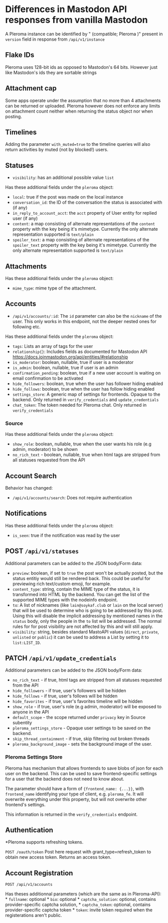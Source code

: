 # Differences in Mastodon API responses from vanilla Mastodon

A Pleroma instance can be identified by "<Mastodon version> (compatible; Pleroma <version>)" present in `version` field in response from `/api/v1/instance`

## Flake IDs

Pleroma uses 128-bit ids as opposed to Mastodon's 64 bits. However just like Mastodon's ids they are sortable strings

## Attachment cap

Some apps operate under the assumption that no more than 4 attachments can be returned or uploaded. Pleroma however does not enforce any limits on attachment count neither when returning the status object nor when posting.

## Timelines

Adding the parameter `with_muted=true` to the timeline queries will also return activities by muted (not by blocked!) users.

## Statuses

- `visibility`: has an additional possible value `list`

Has these additional fields under the `pleroma` object:

- `local`: true if the post was made on the local instance
- `conversation_id`: the ID of the conversation the status is associated with (if any)
- `in_reply_to_account_acct`: the `acct` property of User entity for replied user (if any)
- `content`: a map consisting of alternate representations of the `content` property with the key being it's mimetype. Currently the only alternate representation supported is `text/plain`
- `spoiler_text`: a map consisting of alternate representations of the `spoiler_text` property with the key being it's mimetype. Currently the only alternate representation supported is `text/plain`

## Attachments

Has these additional fields under the `pleroma` object:

- `mime_type`: mime type of the attachment.

## Accounts

- `/api/v1/accounts/:id`: The `id` parameter can also be the `nickname` of the user. This only works in this endpoint, not the deeper nested ones for following etc.

Has these additional fields under the `pleroma` object:

- `tags`: Lists an array of tags for the user
- `relationship{}`: Includes fields as documented for Mastodon API https://docs.joinmastodon.org/api/entities/#relationship
- `is_moderator`: boolean, nullable,  true if user is a moderator
- `is_admin`: boolean, nullable, true if user is an admin
- `confirmation_pending`: boolean, true if a new user account is waiting on email confirmation to be activated
- `hide_followers`: boolean, true when the user has follower hiding enabled
- `hide_follows`: boolean, true when the user has follow hiding enabled
- `settings_store`: A generic map of settings for frontends. Opaque to the backend. Only returned in `verify_credentials` and `update_credentials`
- `chat_token`: The token needed for Pleroma chat. Only returned in `verify_credentials`

### Source

Has these additional fields under the `pleroma` object:

- `show_role`: boolean, nullable, true when the user wants his role (e.g admin, moderator) to be shown
- `no_rich_text` - boolean, nullable, true when html tags are stripped from all statuses requested from the API

## Account Search

Behavior has changed:

- `/api/v1/accounts/search`: Does not require authentication

## Notifications

Has these additional fields under the `pleroma` object:

- `is_seen`: true if the notification was read by the user

## POST `/api/v1/statuses`

Additional parameters can be added to the JSON body/Form data:

- `preview`: boolean, if set to `true` the post won't be actually posted, but the status entitiy would still be rendered back. This could be useful for previewing rich text/custom emoji, for example.
- `content_type`: string, contain the MIME type of the status, it is transformed into HTML by the backend. You can get the list of the supported MIME types with the nodeinfo endpoint.
- `to`: A list of nicknames (like `lain@soykaf.club` or `lain` on the local server) that will be used to determine who is going to be addressed by this post. Using this will disable the implicit addressing by mentioned names in the `status` body, only the people in the `to` list will be addressed. The normal rules for for post visibility are not affected by this and will still apply.
- `visibility`: string, besides standard MastoAPI values (`direct`, `private`, `unlisted` or `public`) it can be used to address a List by setting it to `list:LIST_ID`.

## PATCH `/api/v1/update_credentials`

Additional parameters can be added to the JSON body/Form data:

- `no_rich_text` - if true, html tags are stripped from all statuses requested from the API
- `hide_followers` - if true, user's followers will be hidden
- `hide_follows` - if true, user's follows will be hidden
- `hide_favorites` - if true, user's favorites timeline will be hidden
- `show_role` - if true, user's role (e.g admin, moderator) will be exposed to anyone in the API
- `default_scope` - the scope returned under `privacy` key in Source subentity
- `pleroma_settings_store` - Opaque user settings to be saved on the backend.
- `skip_thread_containment` - if true, skip filtering out broken threads
- `pleroma_background_image` - sets the background image of the user.

### Pleroma Settings Store
Pleroma has mechanism that allows frontends to save blobs of json for each user on the backend. This can be used to save frontend-specific settings for a user that the backend does not need to know about.

The parameter should have a form of `{frontend_name: {...}}`, with `frontend_name` identifying your type of client, e.g. `pleroma_fe`. It will overwrite everything under this property, but will not overwrite other frontend's settings.

This information is returned in the `verify_credentials` endpoint.

## Authentication

*Pleroma supports refreshing tokens.

`POST /oauth/token`
Post here request with grant_type=refresh_token to obtain new access token. Returns an access token.

## Account Registration
`POST /api/v1/accounts`

Has theses additionnal parameters (which are the same as in Pleroma-API):
    * `fullname`: optional
    * `bio`: optional
    * `captcha_solution`: optional, contains provider-specific captcha solution,
    * `captcha_token`: optional, contains provider-specific captcha token
    * `token`: invite token required when the registerations aren't public.

